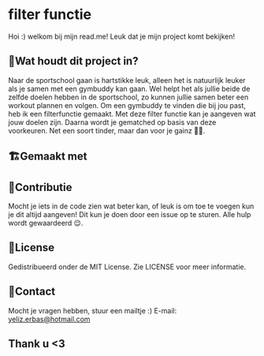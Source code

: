 # filter functie 
Hoi :) welkom bij mijn read.me! Leuk dat je mijn project komt bekijken! 

## 🤨Wat houdt dit project in?
Naar de sportschool gaan is hartstikke leuk, alleen het is natuurlijk leuker als je samen met een gymbuddy kan gaan. Wel helpt het als jullie beide de zelfde doelen hebben in de sportschool, zo kunnen jullie samen beter een workout plannen en volgen. Om een gymbuddy te vinden die bij jou past, heb ik een filterfunctie gemaakt. Met deze filter functie kan je aangeven wat jouw doelen zijn. Daarna wordt je gematched op basis van deze voorkeuren. Net een soort tinder, maar dan voor je gainz 🦾😤. 

## 🏗Gemaakt met


## 💅Contributie
Mocht je iets in de code zien wat beter kan, of leuk is om toe te voegen kun je dit altijd aangeven! Dit kun je doen door een issue op te sturen. Alle hulp wordt gewaardeerd 😌.

## 🔖License
Gedistribueerd onder de MIT License. Zie LICENSE voor meer informatie.

## 💌Contact
Mocht je vragen hebben, stuur een mailtje :)
E-mail: yeliz.erbas@hotmail.com

## Thank u <3
